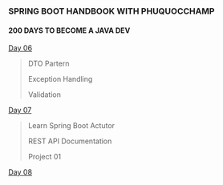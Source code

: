 
### SPRING BOOT HANDBOOK WITH PHUQUOCCHAMP



#### 200 DAYS TO BECOME A JAVA DEV

[Day 06](./day-06/readme.md)

> DTO Partern
>
> Exception Handling
>
> Validation

[Day 07](./day-07/readme.md)

> Learn Spring Boot Actutor
>
> REST API Documentation
>
> Project 01

[Day 08](./day-08/readme.md)
